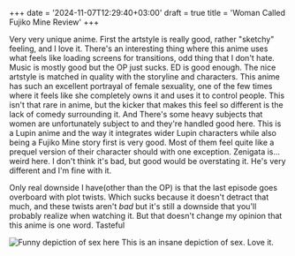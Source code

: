 +++
date = '2024-11-07T12:29:40+03:00'
draft = true
title = 'Woman Called Fujiko Mine Review'
+++

Very very unique anime. First the artstyle is really good, rather "sketchy" feeling, and I love it. There's an interesting thing where this anime uses what feels like loading screens for transitions, odd thing that I don't hate. Music is mostly good but the OP just sucks. ED is good enough. 
The nice artstyle is matched in quality with the storyline and characters.  This anime has such an excellent portrayal of female sexuality, one of the few times where it feels like she completely owns it and uses it to control people. This isn't that rare in anime, but the kicker that makes this feel so different is the lack of comedy surrounding it.
And There's some heavy subjects that women are unfortunately subject to and they're handled good here. 
This is a Lupin anime and the way it integrates wider Lupin characters while also being a Fujiko Mine story first is very good. Most of them feel quite like a prequel version of their character should with one exception. Zenigata is... weird here. I don't think it's bad, but good would be overstating it. He's very different and I'm fine with it.

Only real downside I have(other than the OP) is that the last episode goes overboard with  plot twists. Which sucks because it doesn't detract that much, and these twists aren't *bad* but it's still a downside that you'll probably realize when watching it. But that doesn't change my opinion that this anime is one word. Tasteful

![Funny depiction  of sex here](https://i.imgur.com/NwqlZDd.jpeg)
This is an insane depiction of sex. Love it.